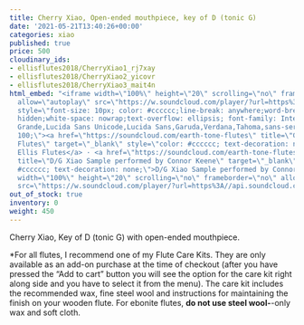 ```yaml
---
title: Cherry Xiao, Open-ended mouthpiece, key of D (tonic G)
date: '2021-05-21T13:40:26+00:00'
categories: xiao
published: true
price: 500
cloudinary_ids:
- ellisflutes2018/CherryXiao1_rj7xay
- ellisflutes2018/CherryXiao2_yicovr
- ellisflutes2018/CherryXiao3_mait4n
html_embed: "<iframe width=\"100%\" height=\"20\" scrolling=\"no\" frameborder=\"no\"
  allow=\"autoplay\" src=\"https://w.soundcloud.com/player/?url=https%3A//api.soundcloud.com/tracks/892330360&color=%23ff5500&inverse=false&auto_play=false&show_user=true\"></iframe><div
  style=\"font-size: 10px; color: #cccccc;line-break: anywhere;word-break: normal;overflow:
  hidden;white-space: nowrap;text-overflow: ellipsis; font-family: Interstate,Lucida
  Grande,Lucida Sans Unicode,Lucida Sans,Garuda,Verdana,Tahoma,sans-serif;font-weight:
  100;\"><a href=\"https://soundcloud.com/earth-tone-flutes\" title=\"Geoffrey Ellis
  Flutes\" target=\"_blank\" style=\"color: #cccccc; text-decoration: none;\">Geoffrey
  Ellis Flutes</a> · <a href=\"https://soundcloud.com/earth-tone-flutes/dg-xiao-sample-performed-by-connor-keene\"
  title=\"D/G Xiao Sample performed by Connor Keene\" target=\"_blank\" style=\"color:
  #cccccc; text-decoration: none;\">D/G Xiao Sample performed by Connor Keene</a></div>\r\n\r\n\r\n<iframe
  width=\"100%\" height=\"20\" scrolling=\"no\" frameborder=\"no\" allow=\"autoplay\"
  src=\"https://w.soundcloud.com/player/?url=https%3A//api.soundcloud.com/tracks/232506958&color=%23ff5500&inverse=false&auto_play=false&show_user=true\"></iframe>"
out_of_stock: true
inventory: 0
weight: 450
---
```


Cherry Xiao, Key of D (tonic G) with open-ended mouthpiece.

*For all flutes, I recommend one of my Flute Care Kits.  They are only available as an add-on purchase at the time of checkout (after you have pressed the “Add to cart” button you will see the option for the care kit right along side and you have to select it from the menu). The care kit includes the recommended wax, fine steel wool and instructions for maintaining the finish on your wooden flute.  For ebonite flutes, **do not use steel wool-**-only wax and soft cloth.